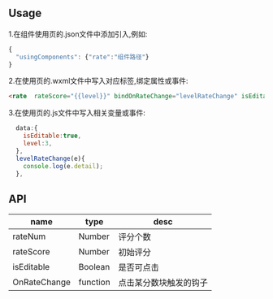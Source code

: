 ## Usage
1.在组件使用页的.json文件中添加引入,例如:

```javascript
{
  "usingComponents": {"rate":"组件路径"}
}
```

2.在使用页的.wxml文件中写入对应标签,绑定属性或事件:

```html
<rate  rateScore="{{level}}" bindOnRateChange="levelRateChange" isEditable="{{isEditable}}" ></rate>
```
3.在使用页的.js文件中写入相关变量或事件:

```javascript
  data:{
    isEditable:true,
    level:3,
  },
  levelRateChange(e){
    console.log(e.detail);
  },
```
## API
|name|type|desc|
|--|--|--|
|rateNum|Number|评分个数|
|rateScore|Number|初始评分|
|isEditable|Boolean|是否可点击|
|OnRateChange|function|点击某分数块触发的钩子|
